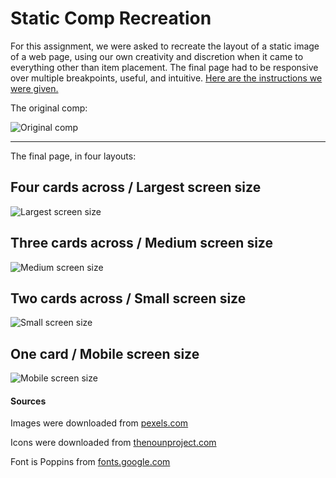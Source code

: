 
# Static Comp Recreation 

For this assignment, we were asked to recreate the layout of a static image of a web page, using our own creativity and discretion when it came to everything other than item placement. The final page had to be responsive over multiple breakpoints, useful, and intuitive. [Here are the instructions we were given.](https://frontend.turing.io/projects/module-1/m1-static-comp)

The original comp:

![Original comp](https://github.com/elsafluss/ef-comp-challenge-1/blob/main/readme-assets/static-comp-challenge-2.jpg?raw=true)

---

The final page, in four layouts:

## Four cards across / Largest screen size

![Largest screen size](https://github.com/elsafluss/ef-comp-challenge-1/blob/main/readme-assets/four%20cards%20page.png?raw=true)

## Three cards across / Medium screen size

![Medium screen size](https://github.com/elsafluss/ef-comp-challenge-1/blob/main/readme-assets/three%20cards%20page.png?raw=true)

## Two cards across / Small screen size

![Small screen size](https://github.com/elsafluss/ef-comp-challenge-1/blob/main/readme-assets/two%20cards%20page.png?raw=true)

## One card / Mobile screen size

![Mobile screen size](https://github.com/elsafluss/ef-comp-challenge-1/blob/main/readme-assets/one%20card%20page.png?raw=true)


#### Sources

Images were downloaded from [pexels.com](https://www.pexels.com/)

Icons were downloaded from [thenounproject.com](https://thenounproject.com/)

Font is Poppins from [fonts.google.com](https://fonts.google.com/specimen/Poppins?query=popp)
